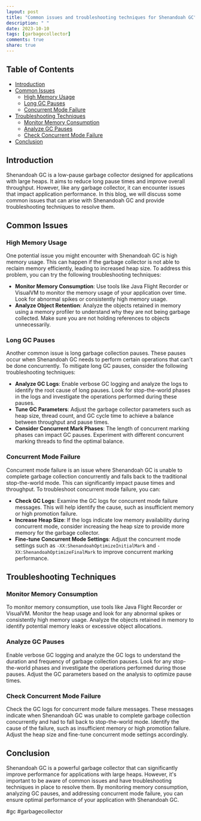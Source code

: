 ```yaml
---
layout: post
title: "Common issues and troubleshooting techniques for Shenandoah GC"
description: " "
date: 2023-10-10
tags: [garbagecollector]
comments: true
share: true
---
```


## Table of Contents
- [Introduction](#introduction)
- [Common Issues](#common-issues)
  - [High Memory Usage](#high-memory-usage)
  - [Long GC Pauses](#long-gc-pauses)
  - [Concurrent Mode Failure](#concurrent-mode-failure)
- [Troubleshooting Techniques](#troubleshooting-techniques)
  - [Monitor Memory Consumption](#monitor-memory-consumption)
  - [Analyze GC Pauses](#analyze-gc-pauses)
  - [Check Concurrent Mode Failure](#check-concurrent-mode-failure)
- [Conclusion](#conclusion)

## Introduction
Shenandoah GC is a low-pause garbage collector designed for applications with large heaps. It aims to reduce long pause times and improve overall throughput. However, like any garbage collector, it can encounter issues that impact application performance. In this blog, we will discuss some common issues that can arise with Shenandoah GC and provide troubleshooting techniques to resolve them.

## Common Issues

### High Memory Usage
One potential issue you might encounter with Shenandoah GC is high memory usage. This can happen if the garbage collector is not able to reclaim memory efficiently, leading to increased heap size. To address this problem, you can try the following troubleshooting techniques:

- **Monitor Memory Consumption**: Use tools like Java Flight Recorder or VisualVM to monitor the memory usage of your application over time. Look for abnormal spikes or consistently high memory usage.
- **Analyze Object Retention**: Analyze the objects retained in memory using a memory profiler to understand why they are not being garbage collected. Make sure you are not holding references to objects unnecessarily.

### Long GC Pauses
Another common issue is long garbage collection pauses. These pauses occur when Shenandoah GC needs to perform certain operations that can't be done concurrently. To mitigate long GC pauses, consider the following troubleshooting techniques:

- **Analyze GC Logs**: Enable verbose GC logging and analyze the logs to identify the root cause of long pauses. Look for stop-the-world phases in the logs and investigate the operations performed during these pauses.
- **Tune GC Parameters**: Adjust the garbage collector parameters such as heap size, thread count, and GC cycle time to achieve a balance between throughput and pause times.
- **Consider Concurrent Mark Phases**: The length of concurrent marking phases can impact GC pauses. Experiment with different concurrent marking threads to find the optimal balance.

### Concurrent Mode Failure
Concurrent mode failure is an issue where Shenandoah GC is unable to complete garbage collection concurrently and falls back to the traditional stop-the-world mode. This can significantly impact pause times and throughput. To troubleshoot concurrent mode failure, you can:

- **Check GC Logs**: Examine the GC logs for concurrent mode failure messages. This will help identify the cause, such as insufficient memory or high promotion failure.
- **Increase Heap Size**: If the logs indicate low memory availability during concurrent mode, consider increasing the heap size to provide more memory for the garbage collector.
- **Fine-tune Concurrent Mode Settings**: Adjust the concurrent mode settings such as `-XX:ShenandoahOptimizeInitialMark` and `-XX:ShenandoahOptimizeFinalMark` to improve concurrent marking performance.

## Troubleshooting Techniques

### Monitor Memory Consumption
To monitor memory consumption, use tools like Java Flight Recorder or VisualVM. Monitor the heap usage and look for any abnormal spikes or consistently high memory usage. Analyze the objects retained in memory to identify potential memory leaks or excessive object allocations.

### Analyze GC Pauses
Enable verbose GC logging and analyze the GC logs to understand the duration and frequency of garbage collection pauses. Look for any stop-the-world phases and investigate the operations performed during those pauses. Adjust the GC parameters based on the analysis to optimize pause times.

### Check Concurrent Mode Failure
Check the GC logs for concurrent mode failure messages. These messages indicate when Shenandoah GC was unable to complete garbage collection concurrently and had to fall back to stop-the-world mode. Identify the cause of the failure, such as insufficient memory or high promotion failure. Adjust the heap size and fine-tune concurrent mode settings accordingly.

## Conclusion
Shenandoah GC is a powerful garbage collector that can significantly improve performance for applications with large heaps. However, it's important to be aware of common issues and have troubleshooting techniques in place to resolve them. By monitoring memory consumption, analyzing GC pauses, and addressing concurrent mode failure, you can ensure optimal performance of your application with Shenandoah GC.

#gc #garbagecollector